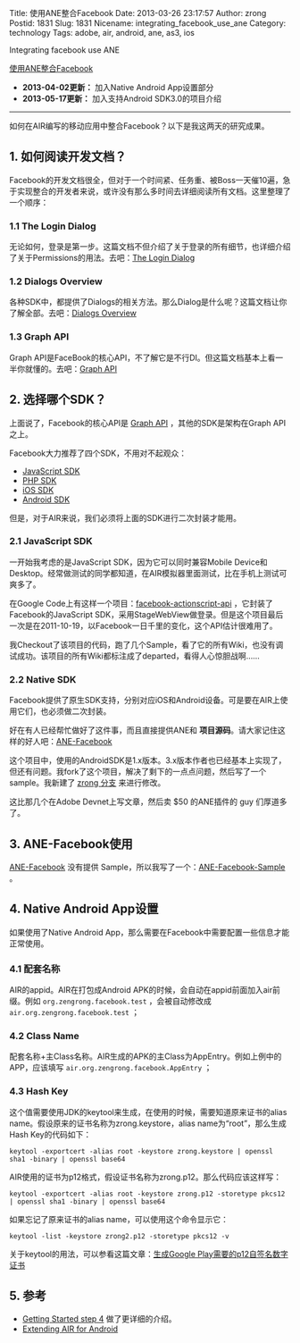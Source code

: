 Title: 使用ANE整合Facebook
Date: 2013-03-26 23:17:57
Author: zrong
Postid: 1831
Slug: 1831
Nicename: integrating_facebook_use_ane
Category: technology
Tags: adobe, air, android, ane, as3, ios

Integrating facebook use ANE

[使用ANE整合Facebook](http://zengrong.net/post/1831.htm)

- **2013-04-02更新：** 加入Native Android App设置部分
- **2013-05-17更新：** 加入支持Android SDK3.0的项目介绍

----

如何在AIR编写的移动应用中整合Facebook？以下是我这两天的研究成果。

## 1. 如何阅读开发文档？

Facebook的开发文档很全，但对于一个时间紧、任务重、被Boss一天催10遍，急于实现整合的开发者来说，或许没有那么多时间去详细阅读所有文档。这里整理了一个顺序：

### 1.1 The Login Dialog  

无论如何，登录是第一步。这篇文档不但介绍了关于登录的所有细节，也详细介绍了关于Permissions的用法。去吧：[The Login Dialog](https://developers.facebook.com/docs/concepts/login/permissions-login-dialog/)

### 1.2 Dialogs Overview

各种SDK中，都提供了Dialogs的相关方法。那么Dialog是什么呢？这篇文档让你了解全部。去吧：[Dialogs Overview](https://developers.facebook.com/docs/reference/dialogs/)<!--more-->

### 1.3 Graph API

Graph API是FaceBook的核心API，不了解它是不行DI。但这篇文档基本上看一半你就懂的。去吧：[Graph API](https://developers.facebook.com/docs/getting-started/graphapi/)

## 2. 选择哪个SDK？

上面说了，Facebook的核心API是 [Graph API](https://developers.facebook.com/docs/reference/api) ，其他的SDK是架构在Graph API之上。

Facebook大力推荐了四个SDK，不用对不起观众：

* [JavaScript SDK](https://developers.facebook.com/docs/reference/javascript/)
* [PHP SDK](https://developers.facebook.com/docs/reference/php/)
* [iOS SDK](https://developers.facebook.com/docs/reference/ios)
* [Android SDK](https://developers.facebook.com/docs/reference/android)

但是，对于AIR来说，我们必须将上面的SDK进行二次封装才能用。

### 2.1 JavaScript SDK

一开始我考虑的是JavaScript SDK，因为它可以同时兼容Mobile Device和Desktop。经常做测试的同学都知道，在AIR模拟器里面测试，比在手机上测试可爽多了。

在Google Code上有这样一个项目：[facebook-actionscript-api][3] ，它封装了Facebook的JavaScript SDK，采用StageWebView做登录。但是这个项目最后一次是在2011-10-19，以Facebook一日千里的变化，这个API估计很难用了。

我Checkout了该项目的代码，跑了几个Sample，看了它的所有Wiki，也没有调试成功。该项目的所有Wiki都标注成了departed，看得人心惊胆战啊……

### 2.2 Native SDK

Facebook提供了原生SDK支持，分别对应iOS和Android设备。可是要在AIR上使用它们，也必须做二次封装。

好在有人已经帮忙做好了这件事，而且直接提供ANE和 **项目源码**。请大家记住这样的好人吧：[ANE-Facebook][1]

这个项目中，使用的AndroidSDK是1.x版本。3.x版本作者也已经基本上实现了，但还有问题。我fork了这个项目，解决了剩下的一点点问题，然后写了一个sample。我新建了 [zrong 分支][2] 来进行修改。

这比那几个在Adobe Devnet上写文章，然后卖 $50 的ANE插件的 guy 们厚道多了。

## 3. ANE-Facebook使用

[ANE-Facebook][1] 没有提供 Sample，所以我写了一个：[ANE-Facebook-Sample][4] 。

## 4. Native Android App设置

如果使用了Native Android App，那么需要在Facebook中需要配置一些信息才能正常使用。

### 4.1 配套名称

AIR的appid。AIR在打包成Android APK的时候，会自动在appid前面加入air前缀。例如 `org.zengrong.facebook.test` ，会被自动修改成 `air.org.zengrong.facebook.test` ；

### 4.2 Class Name

配套名称+主Class名称。AIR生成的APK的主Class为AppEntry。例如上例中的APP，应该填写 `air.org.zengrong.facebook.AppEntry` ；

### 4.3 Hash Key

这个值需要使用JDK的keytool来生成，在使用的时候，需要知道原来证书的alias name。假设原来的证书名称为zrong.keystore，alias name为“root”，那么生成Hash Key的代码如下：

	keytool -exportcert -alias root -keystore zrong.keystore | openssl sha1 -binary | openssl base64

AIR使用的证书为p12格式，假设证书名称为zrong.p12。那么代码应该这样写：

	keytool -exportcert -alias root -keystore zrong.p12 -storetype pkcs12 | openssl sha1 -binary | openssl base64

如果忘记了原来证书的alias name，可以使用这个命令显示它：

	keytool -list -keystore zrong2.p12 -storetype pkcs12 -v
	
关于keytool的用法，可以参看这篇文章：[生成Google Play需要的p12自签名数字证书][5]

## 5. 参考

- [Getting Started step 4][6] 做了更详细的介绍。
- [Extending AIR for Android][7]

[1]: https://github.com/freshplanet/ANE-Facebook
[2]: https://github.com/zrong/ANE-Facebook/tree/zrong
[3]: http://code.google.com/p/facebook-actionscript-api/
[4]: https://github.com/zrong/ANE-Facebook-Sample
[5]: http://zengrong.net/post/1695.htm
[6]: https://developers.facebook.com/docs/getting-started/facebook-sdk-for-android/3.0/
[7]: http://www.jamesward.com/2011/05/11/extending-air-for-android/
